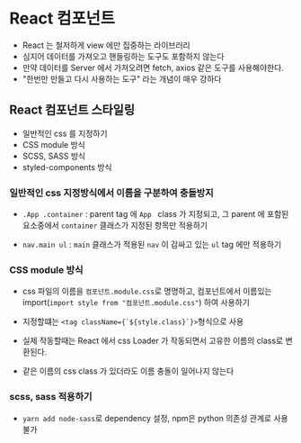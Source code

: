 # React 컴포넌트

- React 는 철저하게 view 에만 집중하는 라이브러리
- 심지어 데이터를 가져오고 핸들링하는 도구도 포함하지 않는다
- 만약 데이터를 Server 에서 가져오려면 fetch, axios 같은 도구를 사용해야한다.
- "한번만 만들고 다시 사용하는 도구" 라는 개념이 매우 강하다

## React 컴포넌트 스타일링

- 일반적인 css 를 지정하기
- CSS module 방식
- SCSS, SASS 방식
- styled-components 방식

### 일반적인 css 지정방식에서 이름을 구분하여 충돌방지

- `.App .container` : parent tag 에 `App ` class 가 지정되고,
  그 parent 에 포함된 요소중에서 `container` 클래스가 지정된 항목만 적용하기

- `nav.main ul` : `main` 클래스가 적용된 `nav` 이 감싸고 있는 `ul` tag 에만 적용하기

### CSS module 방식

- css 파일의 이름을 `컴포넌트.module.css`로 명명하고,
  컴포넌트에서 이름있는 import(`import style from "컴포넌트.module.css"`) 하여 사용하기

- 지정할떄는 `` <tag className={`${style.class}`}> ``형식으로 사용
- 실제 작동할때는 React 에서 css Loader 가 작동되면서 고유한 이름의 class로 변환된다.
- 같은 이름의 css class 가 있더라도 이름 충돌이 일어나지 않는다

### scss, sass 적용하기

- `yarn add node-sass`로 dependency 설정, npm은 python 의존성 관계로 사용 불가
